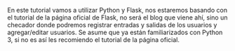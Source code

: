 En este tutorial vamos a utilizar Python y Flask, nos estaremos basando con el tutorial de la página oficial de Flask, no será el blog que viene ahí, sino un checador donde podremos registrar entradas y salidas de los usuarios y agregar/editar usuarios.
Se asume que ya están familiarizados con Python 3, si no es así les recomiendo el tutorial de la página oficial.

